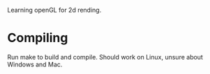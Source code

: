Learning openGL for 2d rending. 

# Compiling
Run make to build and compile. Should work on Linux, unsure about Windows and Mac.
